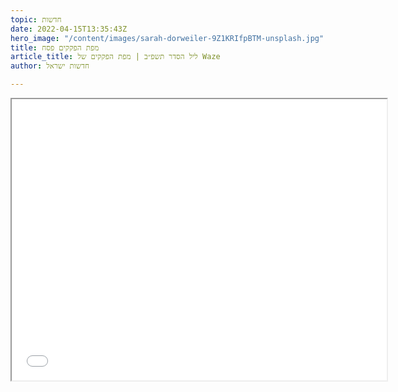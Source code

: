 ```yaml
---
topic: חדשות
date: 2022-04-15T13:35:43Z
hero_image: "/content/images/sarah-dorweiler-9Z1KRIfpBTM-unsplash.jpg"
title: מפת הפקקים פסח
article_title: ליל הסדר תשפ״ב | מפת הפקקים של Waze
author: חדשות ישראל

---
```

<iframe width="600" height="450" src="[https://embed.waze.com/iframe?zoom=12&amp;lat=31.794868&amp;lon=35.177879&amp;ct=livemap](https://embed.waze.com/iframe?zoom=12&amp;lat=31.794868&amp;lon=35.177879&amp;ct=livemap "https://embed.waze.com/iframe?zoom=12&amp;lat=31.794868&amp;lon=35.177879&amp;ct=livemap")" allowfullscreen="allowfullscreen" data-gtm-yt-inspected-2796645_114="true" data-gtm-yt-inspected-2796645_119="true" data-gtm-yt-inspected-2796645_120="true" data-gtm-yt-inspected-2796645_130="true" data-gtm-yt-inspected-2796645_133="true" data-gtm-yt-inspected-2796645_142="true"></iframe>